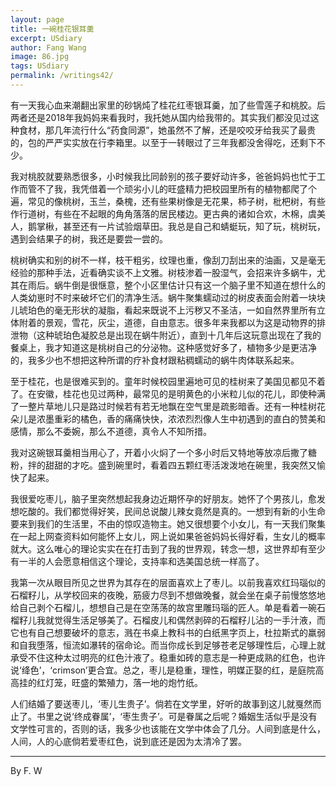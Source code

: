```yaml
---
layout: page
title: 一碗桂花银耳羹
excerpt: USdiary
author: Fang Wang
image: 86.jpg
tags: USdiary
permalink: /writings42/
---
```

有一天我心血来潮翻出家里的砂锅炖了桂花红枣银耳羹，加了些雪莲子和桃胶。后两者还是2018年我妈妈来看我时，我托她从国内给我带的。其实我们都没见过这种食材，那几年流行什么“药食同源”，她虽然不了解，还是咬咬牙给我买了最贵的，包的严严实实放在行李箱里。以至于一转眼过了三年我都没舍得吃，还剩下不少。

我对桃胶就要熟悉很多，小时候我比同龄别的孩子要好动许多，爸爸妈妈也忙于工作而管不了我，我凭借着一个顽劣小儿的旺盛精力把校园里所有的植物都爬了个遍，常见的像桃树，玉兰，桑槐，还有些果树像是无花果，柿子树，枇杷树，有些作行道树，有些在不起眼的角角落落的居民楼边。更古典的诸如合欢，木棉，虞美人，鹅掌楸，甚至还有一片试验烟草田。我总是自己和蜻蜓玩，知了玩，桃树玩，遇到会结果子的树，我还是要尝一尝的。

桃树确实和别的树不一样，枝干粗劣，纹理也重，像刮刀刮出来的油画，又是毫无经验的那种手法，近看确实谈不上文雅。树枝渗着一股湿气，会招来许多蜗牛，尤其在雨后。蜗牛倒是很惬意，整个小区里估计只有这一个脑子里不知道在想什么的人类幼崽时不时来破坏它们的清净生活。蜗牛聚集蠕动过的树皮表面会附着一块块儿琥珀色的毫无形状的凝脂，看起来既说不上污秽又不圣洁，一如自然界里所有立体附着的景观，雪花，灰尘，道德，自由意志。很多年来我都以为这是动物界的排泄物（这种琥珀色凝胶总是出现在蜗牛附近），直到十几年后这玩意出现在了我的餐桌上，我才知道这是桃树自己的分泌物。这种感觉好多了，植物多少是更洁净的，我多少也不想把这种所谓的疗补食材跟粘稠蠕动的蜗牛肉体联系起来。

至于桂花，也是很难买到的。童年时候校园里遍地可见的桂树来了美国见都见不着了。在安徽，桂花也见过两种，最常见的是明黄色的小米粒儿似的花儿，即使种满了一整片草地儿只是路过时候若有若无地飘在空气里是疏影暗香。还有一种桂树花朵儿是浓墨重彩的橘色，香的痛痛快快，浓浓烈烈像人生中初遇到的直白的赞美和感情，那么不委婉，那么不道德，真令人不知所措。

我对这碗银耳羹相当用心了，开着小火焖了一个多小时后又特地等放凉后撒了糖粉，拌的甜甜的才吃。盛到碗里时，看着四五颗红枣活泼泼地在碗里，我突然又愉快了起来。

我很爱吃枣儿，脑子里突然想起我身边近期怀孕的好朋友。她怀了个男孩儿，愈发想吃酸的。我们都觉得好笑，民间总说酸儿辣女竟然是真的。一想到有新的小生命要来到我们的生活里，不由的惊叹造物主。她又很想要个小女儿，有一天我们聚集在一起上网查资料如何能怀上女儿，网上说如果爸爸妈妈长得好看，生女儿的概率就大。这么唯心的理论实实在在打击到了我的世界观，转念一想，这世界却有至少有一半的人会愿意相信这个理论，支持率和选美国总统一样高了。

我第一次从眼目所见之世界为其存在的层面喜欢上了枣儿。以前我喜欢红玛瑙似的石榴籽儿，从学校回来的夜晚，筋疲力尽到不想做晚餐，就会坐在桌子前慢悠悠地给自己剥个石榴儿，想想自己是在空荡荡的故宫里雕玛瑙的匠人。单是看着一碗石榴籽儿我就觉得生活足够美了。石榴皮儿和偶然剥碎的石榴籽儿沾的一手汁液，而它也有自己想要破坏的意志，溅在书桌上教科书的白纸黑字页上，杜拉斯式的羸弱和自我堕落，恒流如瀑转的宿命论。而当你成长到足够苍老足够理性后，心理上就承受不住这种太过明亮的红色汁液了。稳重如砖的意志是一种更成熟的红色，也许说‘绛色’，‘crimson’更合宜。总之，枣儿是稳重，理性，明媒正娶的红，是庭院高高挂的红灯笼，旺盛的繁殖力，落一地的炮竹纸。

人们结婚了要送枣儿，‘枣儿生贵子’。倘若在文学里，好听的故事到这儿就戛然而止了。书里之说‘终成眷属’，‘枣生贵子’。可是眷属之后呢？婚姻生活似乎是没有文学性可言的，否则的话，我多少也该能在文学中体会了几分。人间到底是什么，人间，人的心底倘若爱枣红色，说到底还是因为太清冷了罢。

****

By F. W
